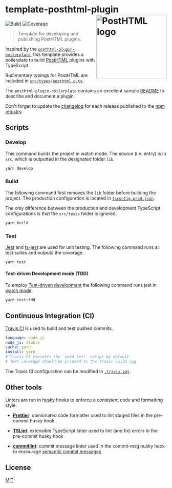 # template-posthtml-plugin <img align="right" width="220" height="200" title="PostHTML logo" src="http://posthtml.github.io/posthtml/logo.svg">

[![Build][build]][build-badge]
[![Coverage][codecov-shield]][codecov]

> Template for developing and publishing PostHTML plugins.

Inspired by the [`posthtml-plugin-boilerplate`](https://github.com/posthtml/posthtml-plugin-boilerplate), this template provides a boilerplate to build [PostHTML](https://github.com/posthtml) plugins with TypeScript.

Rudimentary typings for PostHTML are included in [`src/types/posthtml.d.ts`](src/types/posthtml.d.ts).

The `posthtml-plugin-boilerplate` contains an excellent sample [README](https://github.com/posthtml/posthtml-plugin-boilerplate/blob/master/readme.md) to describe and document a plugin.

Don't forget to update the [changelog](CHANGELOG.md) for each release published to the [npm registry](https://www.npmjs.com/).

## Scripts

### Develop

This command builds the project in watch mode. The source (i.e. entry) is in `src`, which is outputted in the designated folder `lib`.

```bash
yarn develop
```

### Build

The following command first removes the `lib` folder before building the project. The production configuration is located in [`tsconfig.prod.json`](tsconfig.prod.json).

The only difference between the production and development TypeScript configurations is that the `src/tests` folder is ignored.

```bash
yarn build
```

### Test

[Jest](https://jestjs.io/) and [ts-jest](https://github.com/kulshekhar/ts-jest) are used for unit testing. The following command runs all test suites and outputs the coverage.

```bash
yarn test
```

#### Test-driven Development mode (TDD)

To employ [Test-driven development](https://en.wikipedia.org/wiki/Test-driven_development) the following command runs jest in [watch mode](https://jestjs.io/docs/en/cli#watch).

```bash
yarn test:tdd
```

## Continuous Integration (CI)

[Travis CI](https://travis-ci.org/) is used to build and test pushed commits.

```yaml
language: node_js
node_js: stable
cache: yarn
install: yarn
# Travis CI executes the `yarn test` script by default
# Test coverage should be printed to the Travis build log
```

The Travis CI configuration can be modified in [`.travis.yml`](.travis.yml).

## Other tools

Linters are run in [husky](https://github.com/typicode/husky) hooks to enforce a consistent code and formatting style:

- **[Prettier](https://prettier.io/)**: opinionated code formatter used to lint staged files in the pre-commit husky hook

- **[TSLint](https://github.com/palantir/tslint)**: extensible TypeScript linter used to lint (and fix) errors in the pre-commit husky hook

- **[commitlint](https://github.com/conventional-changelog/commitlint)**: commit message linter used in the commit-msg husky hook to encourage [semantic commit messages](https://seesparkbox.com/foundry/semantic_commit_messages)

## License

[MIT](LICENSE)

[build]: https://travis-ci.com/metonym/template-posthtml-plugin.svg?branch=master
[build-badge]: https://travis-ci.com/metonym/template-posthtml-plugin
[codecov]: https://codecov.io/gh/metonym/template-posthtml-plugin
[codecov-shield]: https://img.shields.io/codecov/c/github/metonym/template-posthtml-plugin.svg
